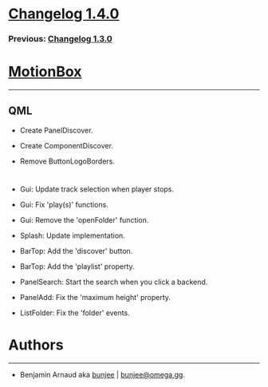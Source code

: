 # [Changelog 1.4.0](http://omega.gg/MotionBox/changes/1.4.0.html)

### Previous: [Changelog 1.3.0](1.3.0.html)

# [MotionBox](http://omega.gg/MotionBox)
---

## QML

- Create PanelDiscover.

- Create ComponentDiscover.

- Remove ButtonLogoBorders.

#

- Gui: Update track selection when player stops.

- Gui: Fix 'play(s)' functions.

- Gui: Remove the 'openFolder' function.

- Splash: Update implementation.

- BarTop: Add the 'discover' button.

- BarTop: Add the 'playlist' property.

- PanelSearch: Start the search when you click a backend.

- PanelAdd: Fix the 'maximum height' property.

- ListFolder: Fix the 'folder' events.


# Authors
---

- Benjamin Arnaud aka [bunjee](http://bunjee.me) | <bunjee@omega.gg>.
